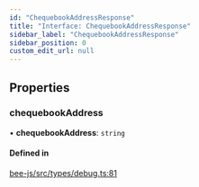 ```yaml
---
id: "ChequebookAddressResponse"
title: "Interface: ChequebookAddressResponse"
sidebar_label: "ChequebookAddressResponse"
sidebar_position: 0
custom_edit_url: null
---
```


## Properties

### chequebookAddress

• **chequebookAddress**: `string`

#### Defined in

[bee-js/src/types/debug.ts:81](https://github.com/ethersphere/bee-js/blob/2c8b9d1/src/types/debug.ts#L81)
